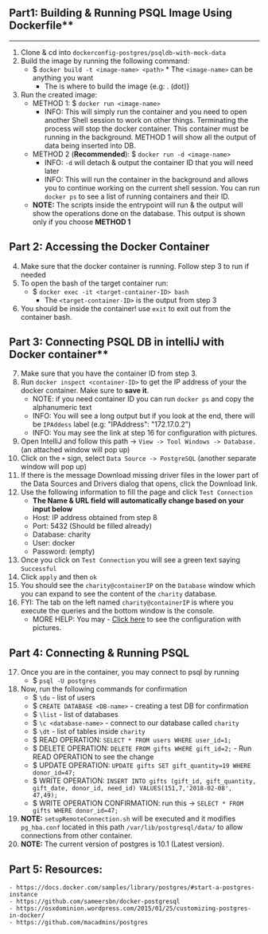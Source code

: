 ## Part1: Building & Running PSQL Image Using Dockerfile**
***
  1. Clone & cd into `dockerconfig-postgres/psqldb-with-mock-data`
  2. Build the image by running the following command:
        * $ `docker build -t <image-name> <path>`
	     * The `<image-name>` can be anything you want
             * The <path> is where to build the image {e.g: . (dot)}
  3. Run the created image:
        * METHOD 1: $ `docker run <image-name>`
             * INFO: This will simply run the container and you need to open another Shell session to work on other things. Terminating the process will stop the docker container. This container must be running in the background. METHOD 1 will show all the output of data being inserted into DB. 
        * METHOD 2 (**Recommended**): $ `docker run -d <image-name>`
             * INFO: `-d` will detach & output the container ID that you will need later
             * INFO: This will run the container in the background and allows you to continue working on the current shell session. You can run `docker ps` to see a list of running containers and their ID.
        *  **NOTE:** The scripts inside the entrypoint will run & the output will show the operations done on the database. This output is shown only if you choose **METHOD 1**

## Part 2: Accessing the Docker Container  
  4. Make sure that the docker container is running. Follow step 3 to run if needed 
  5. To open the bash of the target container run:
        * $ `docker exec -it <target-container-ID> bash`
             * The `<target-container-ID>` is the output from step 3
  6. You should be inside the container! use `exit` to exit out from the container bash.

## Part 3: Connecting PSQL DB in intelliJ with Docker container**
  7. Make sure that you have the container ID from step 3.
  8. Run `docker inspect <container-ID>` to get the IP address of your the docker container. Make sure to **save it**.
        * NOTE: if you need container ID you can run `docker ps` and copy the alphanumeric text
        * INFO: You will see a long output but if you look at the end, there will be `IPAddess` label (e.g: "IPAddress": "172.17.0.2")
        * INFO: You may see the link at step 16 for configuration with pictures.
  9. Open IntelliJ and follow this path -> `View -> Tool Windows -> Database.` (an attached window will pop up)
  10. Click on the `+` sign, select `Data Source -> PostgreSQL` (another separate window will pop up)
  11. If there is the message Download missing driver files in the lower part of the Data Sources and Drivers dialog that opens, click the Download link.
  12. Use the following information to fill the page and click `Test Connection`
        * **The Name & URL field will automatically change based on your input below**
        * Host: IP address obtained from step 8
        * Port: 5432 (Should be filled already)
        * Database: charity
        * User: docker
        * Password: (empty)
  13. Once you click on `Test Connection` you will see a green text saying `Successful`
  14. Click `apply` and then `ok`
  15. You should see the `charity@containerIP` on the `Database` window which you can expand to see the content of the `charity` database.
  16. FYI: The tab on the left named `charity@containerIP` is where you execute the queries and the bottom window is the console.
        * MORE HELP: You may - [Click here](https://www.jetbrains.com/help/idea/running-a-dbms-image-and-connecting-to-the-database.html#connect_to_db) to see the configuration with pictures.

## Part 4: Connecting & Running PSQL
  17. Once you are in the container, you may connect to psql by running
        * $ `psql -U postgres`
  18. Now, run the following commands for confirmation
        * $ `\du` - list of users
        * $ `CREATE DATABASE <DB-name>` - creating a test DB for confirmation
        * $ `\list` - list of databases
        * $ `\c <database-name>` - connect to our database called `charity`
        * $ `\dt` - list of tables inside `charity`
        * $ READ OPERATION: `SELECT * FROM users WHERE user_id=1;`
        * $ DELETE OPERATION: `DELETE FROM gifts WHERE gift_id=2;` - Run READ OPERATION to see the change
        * $ UPDATE OPERATION: `UPDATE gifts SET gift_quantity=19 WHERE donor_id=47;`
        * $ WRITE OPERATION: `INSERT INTO gifts (gift_id, gift_quantity, gift_date, donor_id, need_id) VALUES(151,7,'2018-02-08', 47,49);`
        * $    WRITE OPERATION CONFIRMATION: run this -> `SELECT * FROM gifts WHERE donor_id=47;`
  19. **NOTE:** `setupRemoteConnection.sh` will be executed and it modifies `pg_hba.conf` located in this path `/var/lib/postgresql/data/` to allow connections from other container.
  20. **NOTE:** The current version of postgres is 10.1 (Latest version).

## Part 5: **Resources:**
    - https://docs.docker.com/samples/library/postgres/#start-a-postgres-instance
    - https://github.com/sameersbn/docker-postgresql
    - https://osxdominion.wordpress.com/2015/01/25/customizing-postgres-in-docker/
    - https://github.com/macadmins/postgres
 
